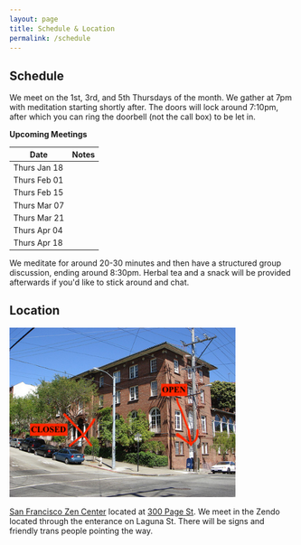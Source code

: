```yaml
---
layout: page
title: Schedule & Location
permalink: /schedule
---
```


## Schedule

We meet on the 1st, 3rd, and 5th Thursdays of the month. We gather at 7pm with meditation starting shortly after. The doors will lock around 7:10pm, after which you can ring the doorbell (not the call box) to be let in.

**Upcoming Meetings**

| Date           | Notes
|----------------|--------
| Thurs Jan 18   |
| Thurs Feb 01   |
| Thurs Feb 15   | 
| Thurs Mar 07	 |
| Thurs Mar 21	 |
| Thurs Apr 04	 |
| Thurs Apr 18	 |


We meditate for around 20-30 minutes and then have a structured group discussion, ending around 8:30pm. Herbal tea and a snack will be provided afterwards if you'd like to stick around and chat.


## Location

<img src="images/San_Francisco_Zen_Center.jpg" alt="a photo of the meeting place with an arrow pointing to the entrance" width="400px"/>

[San Francisco Zen Center](https://sfzc.org) located at [300 Page St](https://goo.gl/maps/1tYkRHUwu3E2i5rz5). We meet in the Zendo located through the enterance on Laguna St. There will be signs and friendly trans people pointing the way.

